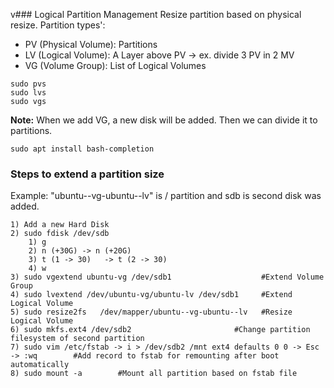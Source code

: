v### Logical Partition Management
Resize partition based on physical resize.  Partition types':
* PV (Physical Volume): Partitions   
* LV (Logical Volume): A Layer above PV -> ex. divide 3 PV in 2 MV
* VG (Volume Group): List of Logical Volumes

```shell
sudo pvs
sudo lvs
sudo vgs
```
**Note:** When we add VG, a new disk will be added. Then we can divide it to partitions.

```shell
sudo apt install bash-completion
```

### Steps to extend a partition size
Example: "ubuntu--vg-ubuntu--lv" is / partition and sdb is second disk was added.
```shell
1) Add a new Hard Disk
2) sudo fdisk /dev/sdb
	1) g
	2) n (+30G) -> n (+20G)
	3) t (1 -> 30)   -> t (2 -> 30)
	4) w
3) sudo vgextend ubuntu-vg /dev/sdb1                    #Extend Volume Group
4) sudo lvextend /dev/ubuntu-vg/ubuntu-lv /dev/sdb1     #Extend Logical Volume
5) sudo resize2fs   /dev/mapper/ubuntu--vg-ubuntu--lv   #Resize Logical Volume
6) sudo mkfs.ext4 /dev/sdb2                       #Change partition filesystem of second partition
7) sudo vim /etc/fstab -> i > /dev/sdb2 /mnt ext4 defaults 0 0 -> Esc -> :wq        #Add record to fstab for remounting after boot automatically
8) sudo mount -a        #Mount all partition based on fstab file
```